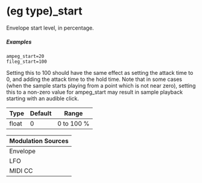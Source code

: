 ---
---
# (eg type)_start

Envelope start level, in percentage.

##### Examples

```
ampeg_start=20
fileg_start=100
```

Setting this to 100 should have the same effect as setting the attack time to 0,
and adding the attack time to the hold time.
Note that in some cases (when the sample starts playing from a point which is
not near zero), setting this to a non-zero value for ampeg_start may result in
sample playback starting with an audible click.

| Type  | Default | Range      |
| ---   | ---     | ---        |
| float | 0       | 0 to 100 % |

| Modulation Sources
|           ---
| Envelope | ✓ |
| LFO      | X |
| MIDI CC  | ✓ | (eg type)_start_onccN
